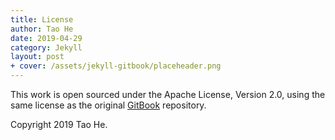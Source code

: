```yaml
---
title: License
author: Tao He
date: 2019-04-29
category: Jekyll
layout: post
+ cover: /assets/jekyll-gitbook/placeheader.png
---
```


This work is open sourced under the Apache License, Version 2.0, using the
same license as the original [GitBook](https://github.com/GitbookIO/gitbook) repository.

Copyright 2019 Tao He.
